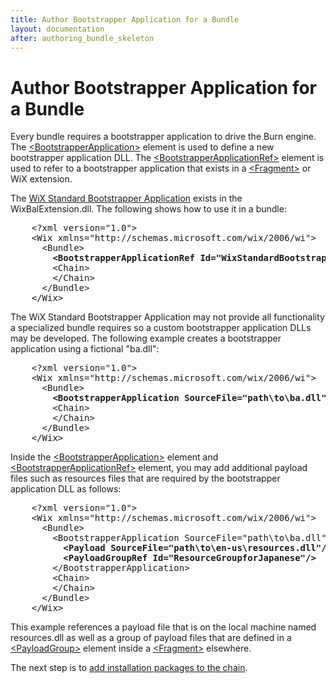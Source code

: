 ```yaml
---
title: Author Bootstrapper Application for a Bundle
layout: documentation
after: authoring_bundle_skeleton
---
```

# Author Bootstrapper Application for a Bundle

Every bundle requires a bootstrapper application to drive the Burn engine. The <a href="wix_xsd_bootstrapperapplication.htm">&lt;BootstrapperApplication&gt;</a> element is used to define a new bootstrapper application DLL. The <a href="wix_xsd_bootstrapperapplicationref.htm">&lt;BootstrapperApplicationRef&gt;</a> element is used to refer to a bootstrapper application that exists in a <a href="wix_xsd_fragment.htm">&lt;Fragment&gt;</a> or WiX extension.

The <a href="wixstdba_intro.htm">WiX Standard Bootstrapper Application</a> exists in the WixBalExtension.dll. The following shows how to use it in a bundle:

<pre>    &lt;?xml version=&quot;1.0&quot;&gt;
    &lt;Wix xmlns=&quot;http://schemas.microsoft.com/wix/2006/wi&quot;&gt;
      &lt;Bundle&gt;
<strong class="highlight">        &lt;BootstrapperApplicationRef Id=&quot;WixStandardBootstrapperApplication.RtfLicense&quot; /&gt;</strong>
        &lt;Chain&gt;
        &lt;/Chain&gt;
      &lt;/Bundle&gt;
    &lt;/Wix&gt;</pre>

The WiX Standard Bootstrapper Application may not provide all functionality a specialized bundle requires so a custom bootstrapper application DLLs may be developed. The following example creates a bootstrapper application using a fictional &quot;ba.dll&quot;:

<pre>    &lt;?xml version=&quot;1.0&quot;&gt;
    &lt;Wix xmlns=&quot;http://schemas.microsoft.com/wix/2006/wi&quot;&gt;
      &lt;Bundle&gt;
<strong class="highlight">        &lt;BootstrapperApplication SourceFile=&quot;path\to\ba.dll&quot; /&gt;</strong>
        &lt;Chain&gt;
        &lt;/Chain&gt;
      &lt;/Bundle&gt;
    &lt;/Wix&gt;</pre>

Inside the <a href="wix_xsd_bootstrapperapplication.htm">&lt;BootstrapperApplication&gt;</a> element and <a href="wix_xsd_bootstrapperapplicationref.htm">&lt;BootstrapperApplicationRef&gt;</a> element, you may add additional payload files such as resources files that are required by the bootstrapper application DLL as follows:

<pre>    &lt;?xml version=&quot;1.0&quot;&gt;
    &lt;Wix xmlns=&quot;http://schemas.microsoft.com/wix/2006/wi&quot;&gt;
      &lt;Bundle&gt;
        &lt;BootstrapperApplication SourceFile=&quot;path\to\ba.dll&quot;&gt;
<strong class="highlight">          &lt;Payload SourceFile=&quot;path\to\en-us\resources.dll&quot;/&gt;
          &lt;PayloadGroupRef Id=&quot;ResourceGroupforJapanese&quot;/&gt;</strong>
        &lt;/BootstrapperApplication&gt;
        &lt;Chain&gt;
        &lt;/Chain&gt;
      &lt;/Bundle&gt;
    &lt;/Wix&gt;</pre>

This example references a payload file that is on the local machine named resources.dll as well as a group of payload files that are defined in a <a href="wix_xsd_payloadgroup.htm">&lt;PayloadGroup&gt;</a> element inside a <a href="wix_xsd_fragment.htm">&lt;Fragment&gt;</a> elsewhere.

The next step is to <a href="authoring_bundle_package_manifest.htm">add installation packages to the chain</a>.

